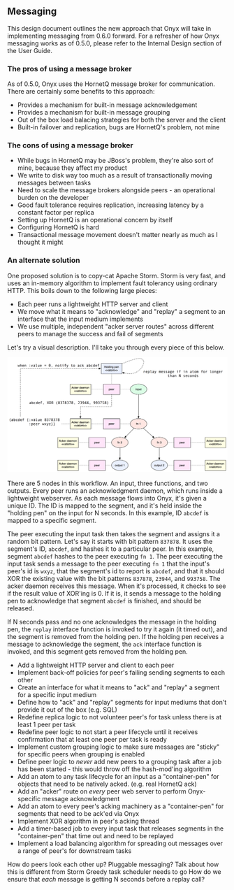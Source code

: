 ## Messaging

This design document outlines the new approach that Onyx will take in implementing messaging from 0.6.0 forward.
For a refresher of how Onyx messaging works as of 0.5.0, please refer to the Internal Design section of the User Guide.

### The pros of using a message broker

As of 0.5.0, Onyx uses the HornetQ message broker for communication. There are certainly some benefits to this approach:

- Provides a mechanism for built-in message acknowledgement
- Provides a mechanism for built-in message grouping
- Out of the box load balacing strategies for both the server and the client
- Built-in failover and replication, bugs are HornetQ's problem, not mine

### The cons of using a message broker

- While bugs in HornetQ may be JBoss's problem, they're also sort of mine, because they affect my product
- We write to disk way too much as a result of transactionally moving messages between tasks
- Need to scale the message brokers alongside peers - an operational burden on the developer
- Good fault tolerance requires replication, increasing latency by a constant factor per replica
- Setting up HornetQ is an operational concern by itself
- Configuring HornetQ is hard
- Transactional message movement doesn't matter nearly as much as I thought it might

### An alternate solution

One proposed solution is to copy-cat Apache Storm. Storm is very fast, and uses an in-memory algorithm
to implement fault tolerancy using ordinary HTTP. This boils down to the following large pieces:

- Each peer runs a lightweight HTTP server and client
- We move what it means to "acknowledge" and "replay" a segment to an interface that the input medium implements
- We use multiple, independent "acker server routes" across different peers to manage the success and fail of segments

Let's try a visual description. I'll take you through every piece of this below.

![Summary](images/messaging-summary.png)

There are 5 nodes in this workflow. An input, three functions, and two outputs. Every peer runs an acknowledgment daemon, which runs inside a lightweight webserver. As each message flows into Onyx, it's given a unique ID. The ID is mapped to the segment, and it's held inside the "holding pen" on the input for N seconds. In this example, ID `abcdef` is mapped to a specific segment.

The peer executing the input task then takes the segment and assigns it a random bit pattern. Let's say it starts with bit pattern `837878`. It uses the segment's ID, `abcdef`, and hashes it to a particular peer. In this example, segment `abcdef` hashes to the peer executing `fn 1`. The peer executing the input task sends a message to the peer executing `fn 1` that the input's peer's id is `wxyz`, that the segment's id to report is `abcdef`, and that it should XOR the existing value with the bit patterns `837878`, `23944`, and `993758`. The acker daemon receives this message. When it's processed, it checks to see if the result value of XOR'ing is 0. If it is, it sends a message to the holding pen to acknowledge that segment `abcdef` is finished, and should be released.

If N seconds pass and no one acknowledges the message in the holding pen, the `replay` interface function is invoked to try it again (it timed out), and the segment is removed from the holding pen. If the holding pen receives a message to acknowledge the segment, the `ack` interface function is invoked, and this segment gets removed from the holding pen.

- Add a lightweight HTTP server and client to each peer
- Implement back-off policies for peer's failing sending segments to each other
- Create an interface for what it means to "ack" and "replay" a segment for a specific input medium
- Define how to "ack" and "replay" segments for input mediums that don't provide it out of the box (e.g. SQL)
- Redefine replica logic to not volunteer peer's for task unless there is at least 1 peer per task
- Redefine peer logic to not start a peer lifecycle until it receives confirmation that at least one peer per task is ready
- Implement custom grouping logic to make sure messages are "sticky" for specific peers when grouping is enabled
- Define peer logic to *never* add new peers to a grouping task after a job has been started - this would throw off the hash-mod'ing algorithm
- Add an atom to any task lifecycle for an input as a "container-pen" for objects that need to be natively acked. (e.g. real HornetQ ack)
- Add an "acker" route on *every* peer web server to perform Onyx-specific message acknowledgment
- Add an atom to every peer's acking machinery as a "container-pen" for segments that need to be ack'ed via Onyx
- Implement XOR algorithm in peer's acking thread
- Add a timer-based job to every input task that releases segments in the "container-pen" that time out and need to be replayed
- Implement a load balancing algorithm for spreading out messages over a range of peer's for downstream tasks


How do peers look each other up?
Pluggable messaging?
Talk about how this is different from Storm
Greedy task scheduler needs to go
How do we ensure that *each* message is getting N seconds before a replay call?